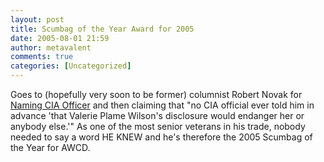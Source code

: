 ```yaml
---
layout: post
title: Scumbag of the Year Award for 2005
date: 2005-08-01 21:59
author: metavalent
comments: true
categories: [Uncategorized]
---
```

Goes to (hopefully very soon to be former) columnist Robert Novak for <a href="http://www.cbsnews.com/stories/2005/08/01/politics/main713132.shtml">Naming CIA Officer</a> and then claiming that "no CIA official ever told him in advance 'that Valerie Plame Wilson's disclosure would endanger her or anybody else.'"  As one of the most senior veterans in his trade, nobody needed to say a word HE KNEW and he's therefore the 2005 Scumbag of the Year for AWCD. 
